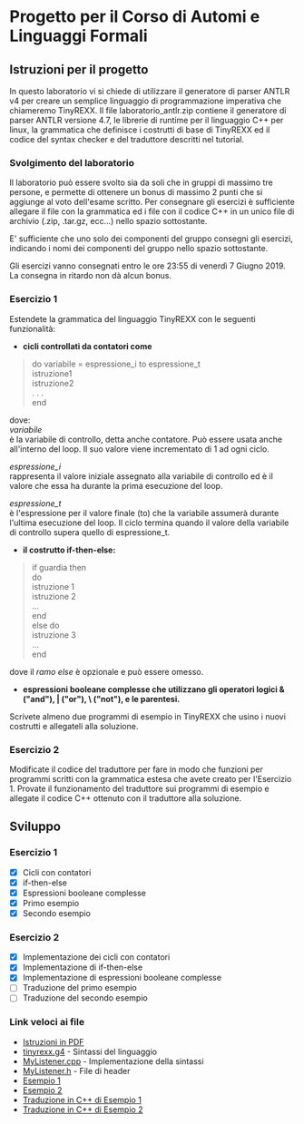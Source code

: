 # Progetto per il Corso di Automi e Linguaggi Formali

## Istruzioni per il progetto

In questo laboratorio vi si chiede di utilizzare il generatore di parser ANTLR v4 per creare un semplice linguaggio di programmazione imperativa che chiameremo TinyREXX. Il file laboratorio_antlr.zip contiene il generatore di parser ANTLR versione 4.7, le librerie di runtime per il linguaggio C++ per linux, la grammatica che definisce i costrutti di base di TinyREXX ed il codice del syntax checker e del traduttore descritti nel tutorial.

### Svolgimento del laboratorio

Il laboratorio può essere svolto sia da soli che in gruppi di massimo tre persone, e permette di ottenere un bonus di massimo 2 punti che si aggiunge al voto dell'esame scritto. Per consegnare gli esercizi è sufficiente allegare il file con la grammatica ed i file con il codice C++ in un unico file di archivio (.zip, .tar.gz, ecc...) nello spazio sottostante. 

E' sufficiente che uno solo dei componenti del gruppo consegni gli esercizi, indicando i nomi dei componenti del gruppo nello spazio sottostante.

Gli esercizi vanno consegnati entro le ore 23:55 di venerdì 7 Giugno 2019. La consegna in ritardo non dà alcun bonus.

### Esercizio 1

Estendete la grammatica del linguaggio TinyREXX con le seguenti funzionalità:
- **cicli controllati da contatori come**

> do variabile = espressione_i to espressione_t  
>    istruzione1  
>    istruzione2  
>    . . .  
> end

dove:  
*variabile*  
è la variabile di controllo, detta anche contatore. Può essere usata anche all'interno del loop. Il suo valore viene incrementato di 1 ad ogni ciclo.

*espressione_i*  
rappresenta il valore iniziale assegnato alla variabile di controllo ed è il valore che essa ha durante la prima esecuzione del loop.

*espressione_t*  
è l'espressione per il valore finale (to) che la variabile assumerà durante l'ultima esecuzione del loop. Il ciclo termina quando il valore della variabile di controllo supera quello di espressione_t.

- **il costrutto if-then-else:**

> if guardia then  
> do  
>    istruzione 1  
>    istruzione 2  
>    ...  
> end  
> else do  
>    istruzione 3  
>    ...  
> end

dove il *ramo else* è opzionale e può essere omesso.

- **espressioni booleane complesse che utilizzano gli operatori logici & ("and"), | ("or"), \  ("not"), e le parentesi.**

Scrivete almeno due programmi di esempio in TinyREXX che usino i nuovi costrutti e allegateli alla soluzione.

### Esercizio 2

Modificate il codice del traduttore per fare in modo che funzioni per programmi scritti con la grammatica estesa che avete creato per l'Esercizio 1. Provate il funzionamento del traduttore sui programmi di esempio e allegate il codice C++ ottenuto con il traduttore alla soluzione.

## Sviluppo

### Esercizio 1

- [x] Cicli con contatori
- [x] if-then-else
- [x] Espressioni booleane complesse
- [x] Primo esempio
- [x] Secondo esempio

### Esercizio 2

- [x] Implementazione dei cicli con contatori
- [x] Implementazione di if-then-else
- [x] Implementazione di espressioni booleane complesse
- [ ] Traduzione del primo esempio
- [ ] Traduzione del secondo esempio

### Link veloci ai file

- [Istruzioni in PDF](https://github.com/enricobu96/TMOALF/blob/master/_docs/laboratorio_antlr.pdf)
- [tinyrexx.g4](https://github.com/enricobu96/TMOALF/blob/master/tinyrexx/tinyrexx.g4) - Sintassi del linguaggio
- [MyListener.cpp](https://github.com/enricobu96/TMOALF/blob/master/tinyrexx/MyListener.cpp) - Implementazione della sintassi
- [MyListener.h](https://github.com/enricobu96/TMOALF/blob/master/tinyrexx/MyListener.h) - File di header
- [Esempio 1](https://github.com/enricobu96/antlr4/blob/master/examples/fibonacci.rexx)
- [Esempio 2](https://github.com/enricobu96/antlr4/blob/master/examples/tipotriangolo.rexx)
- [Traduzione in C++ di Esempio 1](https://www.youtube.com/watch?v=dQw4w9WgXcQ)
- [Traduzione in C++ di Esempio 2](https://www.youtube.com/watch?v=dQw4w9WgXcQ)

